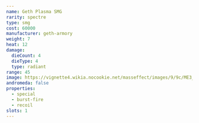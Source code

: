 ```yaml
---
name: Geth Plasma SMG
rarity: spectre
type: smg
cost: 60000
manufacturer: geth-armory
weight: 7
heat: 12
damage:
  dieCount: 4
  dieType: 4
  type: radiant
range: 45
image: https://vignette4.wikia.nocookie.net/masseffect/images/9/9c/ME3_Geth_Plasma_SMG.png/revision/latest?cb=20120411201332
andromeda: false
properties:
  - special
  - burst-fire
  - recoil
slots: 1
---
```

